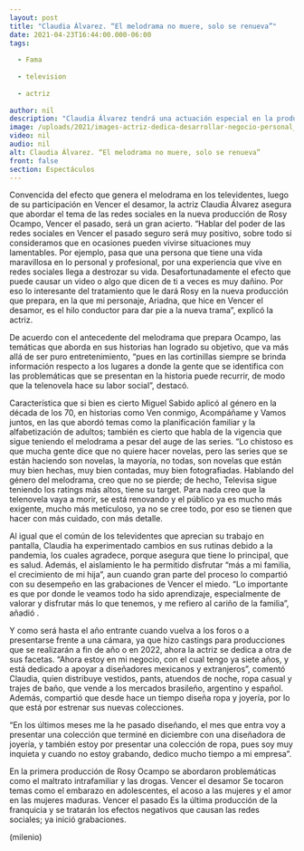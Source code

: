 ```yaml
---
layout: post
title: "Claudia Álvarez. “El melodrama no muere, solo se renueva”"
date: 2021-04-23T16:44:00.000-06:00
tags:
  
  - Fama
  
  - television
  
  - actriz
  
author: nil
description: "Claudia Álvarez tendrá una actuación especial en la producción de Rosy Ocampo, Vencer el pasado, y además planea la presentación de su línea de ropa y joyería para el próximo mes."
image: /uploads/2021/images-actriz-dedica-desarrollar-negocio-personal_0_29_853_531.jpeg
video: nil
audio: nil
alt: Claudia Álvarez. “El melodrama no muere, solo se renueva”
front: false
section: Espectáculos
---
```


Convencida del efecto que genera el melodrama en los televidentes, luego de su participación en Vencer el desamor, la actriz Claudia Álvarez asegura que abordar el tema de las redes sociales en la nueva producción de Rosy Ocampo, Vencer el pasado, será un gran acierto. “Hablar del poder de las redes sociales en Vencer el pasado seguro será muy positivo, sobre todo si consideramos que en ocasiones pueden vivirse situaciones muy lamentables. Por ejemplo, pasa que una persona que tiene una vida maravillosa en lo personal y profesional, por una experiencia que vive en redes sociales llega a destrozar su vida.  Desafortunadamente el efecto que puede causar un video o algo que dicen de ti a veces es muy dañino. Por eso lo interesante del tratamiento que le dará Rosy en la nueva producción que prepara, en la que mi personaje, Ariadna, que hice en Vencer el desamor, es el hilo conductor para dar pie a la nueva trama”, explicó la actriz. 

De acuerdo con el antecedente del melodrama que prepara Ocampo, las temáticas que aborda en sus historias han logrado su objetivo, que va más allá de ser puro entretenimiento, “pues en las cortinillas siempre se brinda información respecto a los lugares a donde la gente que se identifica con las problemáticas que se presentan en la historia puede recurrir, de modo que la telenovela hace su labor social”, destacó. 

Característica que si bien es cierto Miguel Sabido aplicó al género en la década de los 70, en historias como Ven conmigo, Acompáñame y Vamos juntos, en las que abordó temas como la planificación familiar y la alfabetización de adultos; también es cierto que habla de la vigencia que sigue teniendo el melodrama a pesar del auge de las series. “Lo chistoso es que mucha gente dice que no quiere hacer novelas, pero las series que se están haciendo son novelas, la mayoría, no todas, son novelas que están muy bien hechas, muy bien contadas, muy bien fotografiadas. Hablando del género del melodrama, creo que no se pierde; de hecho, Televisa sigue teniendo los ratings más altos, tiene su target. Para nada creo que la telenovela vaya a morir, se está renovando y el público ya es mucho más exigente, mucho más meticuloso, ya no se cree todo, por eso se tienen que hacer con más cuidado, con más detalle.

Al igual que el común de los televidentes que aprecian su trabajo en pantalla, Claudia ha experimentado cambios en sus rutinas debido a la pandemia, los cuales agradece, porque asegura que tiene lo principal, que es salud. Además, el aislamiento le ha permitido disfrutar “más a mi familia, el crecimiento de mi hija”, aun cuando gran parte del proceso lo compartió con su desempeño en las grabaciones de Vencer el miedo. “Lo importante es que por donde le veamos todo ha sido aprendizaje, especialmente de valorar y disfrutar más lo que tenemos, y me refiero al cariño de la familia”, añadió .

Y como será hasta el año entrante cuando vuelva a los foros o a presentarse frente a una cámara, ya que hizo castings para producciones que se realizarán a fin de año o en 2022, ahora la actriz se dedica a otra de sus facetas. “Ahora estoy en mi negocio, con el cual tengo ya siete años, y está dedicado a apoyar a diseñadores mexicanos y extranjeros”, comentó Claudia, quien distribuye vestidos, pants, atuendos de noche, ropa casual y trajes de baño, que vende a los mercados brasileño, argentino y español. Además, compartió que desde hace un tiempo diseña ropa y joyería, por lo que está por estrenar sus nuevas colecciones. 

“En los últimos meses me la he pasado diseñando, el mes que entra voy a presentar una colección que terminé en diciembre con una diseñadora de joyería, y también estoy por presentar una colección de ropa, pues soy muy inquieta y cuando no estoy grabando, dedico mucho tiempo a mi empresa”. 

En la primera producción de Rosy Ocampo se abordaron problemáticas como el maltrato intrafamiliar y las drogas. Vencer el desamor Se tocaron temas como el embarazo en adolescentes, el acoso a las mujeres y el amor en las mujeres maduras. Vencer el pasado Es la última producción de la franquicia y se tratarán los efectos negativos que causan las redes sociales; ya inició grabaciones.

(milenio)